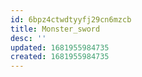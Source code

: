 ```yaml
---
id: 6bpz4ctwdtyyfj29cn6mzcb
title: Monster_sword
desc: ''
updated: 1681955984735
created: 1681955984735
---
```

